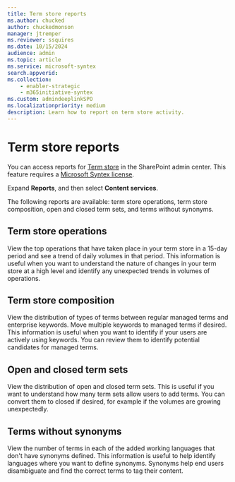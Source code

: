 ```yaml
---
title: Term store reports
ms.author: chucked
author: chuckedmonson
manager: jtremper
ms.reviewer: ssquires
ms.date: 10/15/2024
audience: admin
ms.topic: article
ms.service: microsoft-syntex
search.appverid: 
ms.collection: 
    - enabler-strategic
    - m365initiative-syntex
ms.custom: admindeeplinkSPO
ms.localizationpriority: medium
description: Learn how to report on term store activity.
---
```


# Term store reports

You can access reports for <a href="https://go.microsoft.com/fwlink/?linkid=2185073" target="_blank">Term store</a> in the SharePoint admin center. This feature requires a [Microsoft Syntex license](syntex-licensing.md).

Expand **Reports**, and then select **Content services**.

The following reports are available: term store operations, term store composition, open and closed term sets, and terms without synonyms.

## Term store operations

View the top operations that have taken place in your term store in a 15-day period and see a trend of daily volumes in that period. This information is useful when you want to understand the nature of changes in your term store at a high level and identify any unexpected trends in volumes of operations.

## Term store composition

View the distribution of types of terms between regular managed terms and enterprise keywords. Move multiple keywords to managed terms if desired. This information is useful when you want to identify if your users are actively using keywords. You can review them to identify potential candidates for managed terms.

## Open and closed term sets

View the distribution of open and closed term sets. This is useful if you want to understand how many term sets allow users to add terms. You can convert them to closed if desired, for example if the volumes are growing unexpectedly.

## Terms without synonyms

View the number of terms in each of the added working languages that don't have synonyms defined. This information is useful to help identify languages where you want to define synonyms. Synonyms help end users disambiguate and find the correct terms to tag their content.
